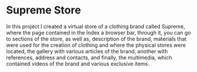 # Supreme Store
In this project I created a virtual store of a clothing brand called Supreme, where the page contained in the Index a browser bar, through it, you can go to sections of the store, as well as, description of the brand, materials that were used for the creation of clothing and where the physical stores were located, the gallery with various articles of the brand, another with references, address and contacts, and finally, the multimedia, which contained videos of the brand and various exclusive items.
